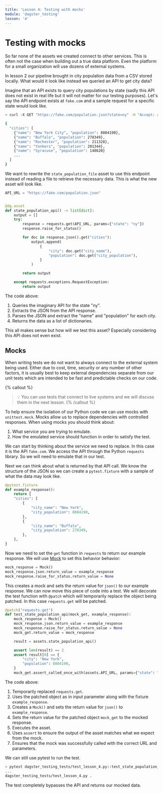 ```yaml
---
title: 'Lesson 4: Testing with mocks'
module: 'dagster_testing'
lesson: '4'
---
```


# Testing with mocks

So far none of the assets we created connect to other services. This is often not the case when building out a true data platform. Even the platform for a small organization will use dozens of external systems.

In lesson 2 our pipeline brought in city population data from a CSV stored locally. What would it look like instead we queried an API to get city data?

Imagine that an API exists to query city populations by state (sadly this API does not exist in real life but it will not matter for our testing purposes). Let's say the API endpoint exists at `fake.com` and a sample request for a specific state would look like.

```bash
> curl -X GET "https://fake.com/population.json?state=ny" -H "Accept: application/json"

{
  "cities": [
    {"name": "New York City", "population": 8804190},
    {"name": "Buffalo", "population": 278349},
    {"name": "Rochester", "population": 211328},
    {"name": "Yonkers", "population": 201344},
    {"name": "Syracuse", "population": 148620}
    ...
  ]
}
```

We want to rewrite the `state_population_file` asset to use this endpoint instead of reading a file to retrieve the necessary data. This is what the new asset will look like.

```python
API_URL = "https://fake.com/population.json"


@dg.asset
def state_population_api() -> list[dict]:
    output = []
    try:
        response = requests.get(API_URL, params={"state": "ny"})
        response.raise_for_status()

        for doc in response.json().get("cities"):
            output.append(
                {
                    "city": doc.get("city_name"),
                    "population": doc.get("city_population"),
                }
            )

        return output

    except requests.exceptions.RequestException:
        return output
```

The code above:

1. Queries the imaginary API for the state "ny".
2. Extracts the JSON from the API response.
3. Parses the JSON and extract the "name" and "population" for each city.
4. Returns the data as a list of dictionaries.

This all makes sense but how will we test this asset? Especially considering this API does not even exist.

## Mocks

When writing tests we do not want to always connect to the external system being used. Either due to cost, time, security or any number of other factors, it is usually best to keep external dependencies separate from our unit tests which are intended to be fast and predictable checks on our code.

{% callout %}
> 💡 You can use tests that connect to live systems and we will discuss them in the next lesson.
{% /callout %}

To help ensure the isolation of our Python code we can use mocks with `unittest.mock`. Mocks allow us to replace dependencies with controlled responses. When using mocks you should think about:

1. What service you are trying to emulate.
2. How the emulated service should function in order to satisfy the test.

We can start by thinking about the service we need to replace. In this case it is the API `fake.com`. We access the API through the Python `requests` library. So we will need to emulate that in our test.

Next we can think about what is returned by that API call. We know the structure of the JSON so we can create a `pytest.fixture` with a sample of what the data may look like.

```python
@pytest.fixture
def example_response():
    return {
    "cities": [
        {
            "city_name": "New York",
            "city_population": 8804190,
        },
        {
            "city_name": "Buffalo",
            "city_population": 278349,
        },
    ],
}
```

Now we need to set the `get` function in `requests` to return our example response.  We will use [Mock](https://docs.python.org/3/library/unittest.mock.html#unittest.mock.Mock) to set this behavior behavior:

```python
mock_response = Mock()
mock_response.json.return_value = example_response
mock_response.raise_for_status.return_value = None
```

This creates a mock and sets the return value for `json()` to our example response. We can now move this piece of code into a test. We will decorate the test function with `@patch` which will temporarily replace the object being patched. In this case `requests.get` will be patched.

```python
@patch("requests.get")
def test_state_population_api(mock_get, example_response):
    mock_response = Mock()
    mock_response.json.return_value = example_response
    mock_response.raise_for_status.return_value = None
    mock_get.return_value = mock_response

    result = assets.state_population_api()

    assert len(result) == 2
    assert result[0] == {
        "city": "New York",
        "population": 8804190,
    }
    mock_get.assert_called_once_with(assets.API_URL, params={"state": "ny"})
```

The code above:

1. Temporarily replaced `requests.get`.
2. Uses the patched object as in input parameter along with the fixture `example_response`.
3. Creates a `Mock()` and sets the return value for `json()` to `example_response`.
4. Sets the return value for the patched object `mock_get` to the mocked response.
5. Executes the asset.
6. Uses `assert` to ensure the output of the asset matches what we expect from the mock.
7. Ensures that the mock was successfully called with the correct URL and parameters.

We can still use pytest to run the test.

```bash
> pytest dagster_testing_tests/test_lesson_4.py::test_state_population_api
...
dagster_testing_tests/test_lesson_4.py .                                                          [100%]
```

The test completely bypasses the API and returns our mocked data.
